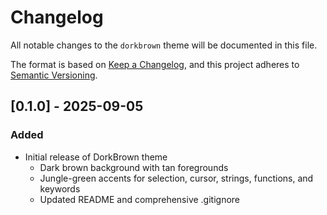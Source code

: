 # Changelog

All notable changes to the `dorkbrown` theme will be documented in this file.

The format is based on [Keep a Changelog](https://keepachangelog.com/en/1.1.0/),
and this project adheres to [Semantic Versioning](https://semver.org/spec/v2.0.0.html).

## [0.1.0] - 2025-09-05
### Added
- Initial release of DorkBrown theme
  - Dark brown background with tan foregrounds
  - Jungle-green accents for selection, cursor, strings, functions, and keywords
  - Updated README and comprehensive .gitignore
